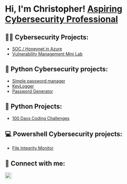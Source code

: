 <h1>Hi, I'm Christopher! <a href="https://www.linkedin.com/in/christopherpambou/">Aspiring Cybersecurity Professional</a>
  
<h2>👨‍💻 Cybersecurity Projects:</h2>

   - [SOC / Honeynet in Azure](https://github.com/CPamb/Azure-SOC)
   - [Vulnerability Management Mini Lab](https://github.com/CPamb/Vulnerability-Management-Mini-Lab)

<h2> 🐍 Python Cybersecurity projects:</h2>

  - [Simple password manager](https://github.com/CPamb/Password_Manager_Python)
  - [KeyLogger](https://github.com/CPamb/Keylogger_Python)
  - [Password Generator](https://github.com/CPamb/Password_generator_python)

<h2>🐍 Python Projects:</h2>

 - [100 Days Coding Challenges](https://github.com/CPamb/PythonProjects)

<h2> 💻 Powershell Cybersecurity projects:</h2>

- [File Integrity Monitor](https://github.com/CPamb/File-Integrity-Monitor)

  
<h2> 🤳 Connect with me:</h2>

[<img align="left" alt="ChristopherPambou | LinkedIn" width="22px" src="https://cdn.jsdelivr.net/npm/simple-icons@v3/icons/linkedin.svg" />][linkedin]

[linkedin]:https://www.linkedin.com/in/christopherpambou/

<!--
**joshmadakor1/joshmadakor1** is a ✨ _special_ ✨ repository because its `README.md` (this file) appears on your GitHub profile.

Here are some ideas to get you started:

- 🔭 I’m currently working on ...
- 🌱 I’m currently learning ...
- 👯 I’m looking to collaborate on ...
- 🤔 I’m looking for help with ...
- 💬 Ask me about ...
- 📫 How to reach me: ...
- 😄 Pronouns: ...
- ⚡ Fun fact: ...
-->
